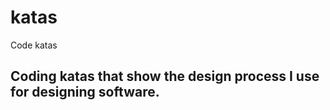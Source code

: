 # katas
Code katas

## Coding katas that show the design process I use for designing software. ##


